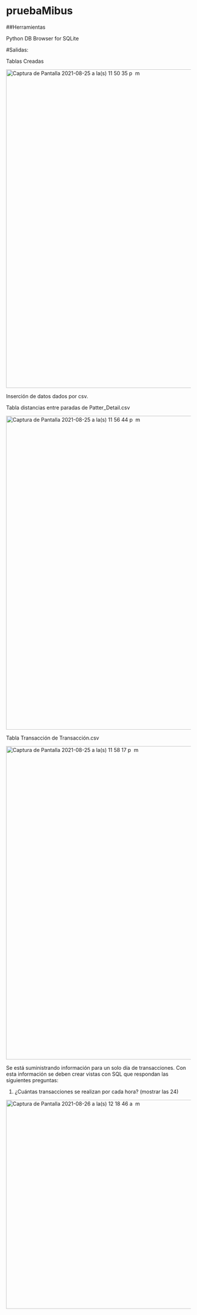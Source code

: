 # pruebaMibus

##Herramientas

Python
DB Browser for SQLite

#Salidas:

Tablas Creadas

<img width="869" alt="Captura de Pantalla 2021-08-25 a la(s) 11 50 35 p  m" src="https://user-images.githubusercontent.com/54952640/130912208-1ca5e81b-a9ba-4bae-8ef7-39ffb34e5e94.png">


Inserción de datos dados por csv.


Tabla distancias entre paradas de Patter_Detail.csv


<img width="856" alt="Captura de Pantalla 2021-08-25 a la(s) 11 56 44 p  m" src="https://user-images.githubusercontent.com/54952640/130912355-20a4c24e-9cd0-49a0-9126-e3c41458ecae.png">


Tabla Transacción de Transacción.csv

<img width="855" alt="Captura de Pantalla 2021-08-25 a la(s) 11 58 17 p  m" src="https://user-images.githubusercontent.com/54952640/130912415-39619b41-6a98-4b4f-b70f-105fd90c2238.png">


Se está suministrando información para un solo día de transacciones. Con esta información se deben crear vistas con SQL que respondan las siguientes preguntas:

1.	¿Cuántas transacciones se realizan por cada hora? (mostrar las 24)

<img width="570" alt="Captura de Pantalla 2021-08-26 a la(s) 12 18 46 a  m" src="https://user-images.githubusercontent.com/54952640/130912485-7c953435-2be6-4fee-acab-35614d1e28ff.png">



